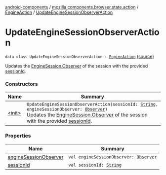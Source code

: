 [android-components](../../../index.md) / [mozilla.components.browser.state.action](../../index.md) / [EngineAction](../index.md) / [UpdateEngineSessionObserverAction](./index.md)

# UpdateEngineSessionObserverAction

`data class UpdateEngineSessionObserverAction : `[`EngineAction`](../index.md) [(source)](https://github.com/mozilla-mobile/android-components/blob/master/components/browser/state/src/main/java/mozilla/components/browser/state/action/BrowserAction.kt#L568)

Updates the [EngineSession.Observer](../../../mozilla.components.concept.engine/-engine-session/-observer/index.md) of the session with the provided [sessionId](session-id.md).

### Constructors

| Name | Summary |
|---|---|
| [&lt;init&gt;](-init-.md) | `UpdateEngineSessionObserverAction(sessionId: `[`String`](https://kotlinlang.org/api/latest/jvm/stdlib/kotlin/-string/index.html)`, engineSessionObserver: `[`Observer`](../../../mozilla.components.concept.engine/-engine-session/-observer/index.md)`)`<br>Updates the [EngineSession.Observer](../../../mozilla.components.concept.engine/-engine-session/-observer/index.md) of the session with the provided [sessionId](session-id.md). |

### Properties

| Name | Summary |
|---|---|
| [engineSessionObserver](engine-session-observer.md) | `val engineSessionObserver: `[`Observer`](../../../mozilla.components.concept.engine/-engine-session/-observer/index.md) |
| [sessionId](session-id.md) | `val sessionId: `[`String`](https://kotlinlang.org/api/latest/jvm/stdlib/kotlin/-string/index.html) |
